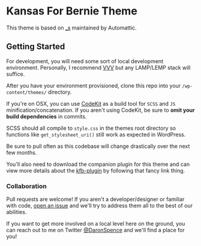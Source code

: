 
Kansas For Bernie Theme
===
This theme is based on [_s](https://github.com/automattic/_s) maintained by Automattic.

Getting Started
---------------
For development, you will need some sort of local development environment. Personally, I recommend [VVV](https://github.com/Varying-Vagrant-Vagrants/VVV) but any LAMP/LEMP stack will suffice.

After you have your environment provisioned, clone this repo into your `/wp-content/themes/` directory.

If you're on OSX, you can use [CodeKit](https://incident57.com/codekit/) as a build tool for `SCSS` and `JS` minification/concatenation. If you aren't using CodeKit, be sure to **omit your build dependencies** in commits.

SCSS should all compile to `style.css` in the themes root directory so functions like `get_stylesheet_uri()` still work as expected in WordPress.

Be sure to pull often as this codebase will change drastically over the next few months.

You'll also need to download the companion plugin for this theme and can view more details about the [kfb-plugin](/kansasforbernie/kfb-plugin) by following that fancy link thing.

### Collaboration ###

Pull requests are welcome! If you aren't a developer/designer or familiar with code, [open an issue](issues) and we'll try to address them all to the best of our abilities.

If you want to get more involved on a local level here on the ground, you can reach out to me on Twitter [@DaronSpence](https://twitter.com/daronspence) and we'll find a place for you!
